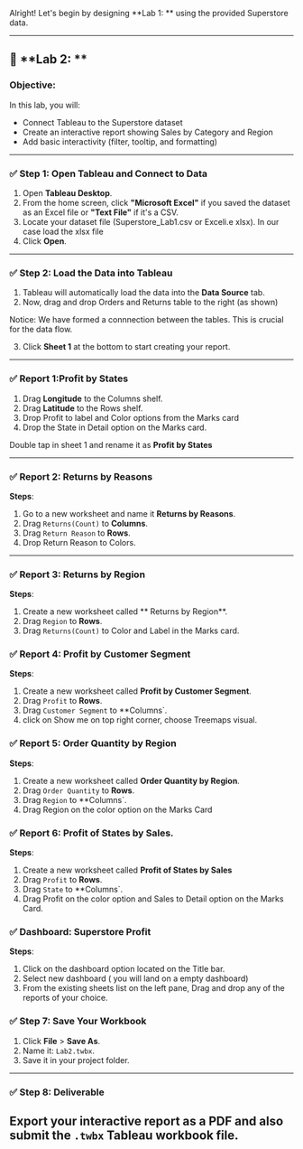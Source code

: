 Alright! Let's begin by designing **Lab 1: ** using the provided Superstore data.

---

## 📘 **Lab 2: **

### Objective:
In this lab, you will:
- Connect Tableau to the Superstore dataset
- Create an interactive report showing Sales by Category and Region
- Add basic interactivity (filter, tooltip, and formatting)

---

### ✅ **Step 1: Open Tableau and Connect to Data**

1. Open **Tableau Desktop**.
2. From the home screen, click **"Microsoft Excel"** if you saved the dataset as an Excel file or **"Text File"** if it's a CSV.
3. Locate your dataset file (Superstore_Lab1.csv or Exceli.e xlsx).
In our case load the xlsx file
4. Click **Open**.

---

### ✅ **Step 2: Load the Data into Tableau**

1. Tableau will automatically load the data into the **Data Source** tab.
2. Now, drag and drop Orders and Returns table to the right (as shown)

Notice: We have formed a connnection between the tables. This is crucial for the data flow.

3. Click **Sheet 1** at the bottom to start creating your report.



---

### ✅ **Report 1:Profit by States**

1. Drag **Longitude** to the Columns shelf.
2. Drag **Latitude** to the Rows shelf.
3. Drop Profit to label and Color options from the Marks card
4. Drop the State in Detail option on the Marks card.


Double tap in sheet 1 and rename it as **Profit by States**


---

### ✅ **Report 2: Returns by Reasons**


**Steps**:
1. Go to a new worksheet and name it **Returns by Reasons**.
2. Drag `Returns(Count)` to **Columns**.
3. Drag `Return Reason` to **Rows**.
4. Drop Return Reason to Colors.

---

### ✅ **Report 3: Returns by Region**


**Steps**:
1. Create a new worksheet called ** Returns by Region**.
2. Drag `Region` to **Rows**.
3. Drag `Returns(Count)` to Color and Label in the Marks card.



### ✅ **Report 4: Profit by Customer Segment**


**Steps**:
1. Create a new worksheet called **Profit by Customer Segment**.
2. Drag `Profit` to **Rows**.
3. Drag `Customer Segment` to **Columns`.
4. click on Show me on top right corner, choose Treemaps visual.


### ✅ **Report 5: Order Quantity by Region**


**Steps**:
1. Create a new worksheet called **Order Quantity by Region**.
2. Drag `Order Quantity` to **Rows**.
3. Drag `Region` to **Columns`.
4. Drag Region on the color option on the Marks Card



### ✅ Report 6: Profit of States by Sales.


**Steps**:
1. Create a new worksheet called **Profit of States by Sales**
2. Drag `Profit` to **Rows**.
3. Drag `State` to **Columns`.
4. Drag Profit on the color option and Sales to Detail option on the Marks Card.


### ✅ **Dashboard: Superstore Profit**


**Steps**:
1. Click on the dashboard option located on the Title bar.
2. Select new dashboard ( you will land on a empty dashboard)
3. From the existing sheets list on the left pane, Drag and drop any of the reports of your choice.




### ✅ **Step 7: Save Your Workbook**

1. Click **File** > **Save As**.
2. Name it: `Lab2.twbx`.
3. Save it in your project folder.

---

### ✅ **Step 8: Deliverable**

Export your interactive report as a PDF and also submit the `.twbx` Tableau workbook file.
---


